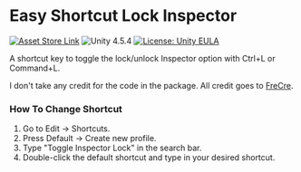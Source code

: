 # Easy Shortcut Lock Inspector

[![Asset Store Link](https://img.shields.io/badge/-Asset%20Store-orange)](https://assetstore.unity.com/packages/tools/easyshortcutlockinspector-23579) ![Unity 4.5.4](https://img.shields.io/badge/Unity-4.5.4-green) [![License: Unity EULA](https://img.shields.io/badge/License-Unity%20EULA-blueviolet)](https://unity3d.com/legal/as_terms)

A shortcut key to toggle the lock/unlock Inspector option with Ctrl+L or Command+L.

I don't take any credit for the code in the package. All credit goes to [FreCre](https://assetstore.unity.com/publishers/7617).

### How To Change Shortcut

1. Go to Edit -> Shortcuts.
2. Press Default -> Create new profile.
3. Type "Toggle Inspector Lock" in the search bar.
4. Double-click the default shortcut and type in your desired shortcut.
